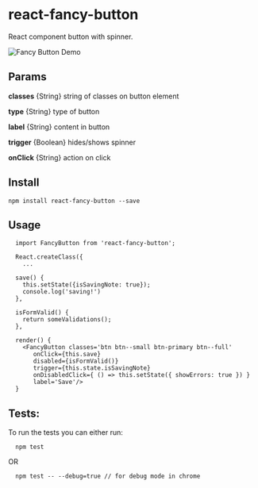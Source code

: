# react-fancy-button

React component button with spinner.

![Fancy Button Demo](https://github.com/the-unsullied/react-fancy-button/blob/demo/fancybuttondemo.gif)

## Params

**classes** {String}  string of classes on button element

**type** {String} type of button

**label** {String} content in button

**trigger** {Boolean} hides/shows spinner

**onClick** {String} action on click

## Install
```
npm install react-fancy-button --save
```

## Usage
```
  import FancyButton from 'react-fancy-button';
```
```
  React.createClass({
    ...

  save() {
    this.setState({isSavingNote: true});
    console.log('saving!')
  },

  isFormValid() {
    return someValidations();
  },

  render() {
    <FancyButton classes='btn btn--small btn-primary btn--full'
       onClick={this.save}
       disabled={isFormValid()}
       trigger={this.state.isSavingNote}
       onDisabledClick={ () => this.setState({ showErrors: true }) }
       label='Save'/>
  }
```

## Tests:
To run the tests you can either run:
```
  npm test
```

OR

```
  npm test -- --debug=true // for debug mode in chrome
```
